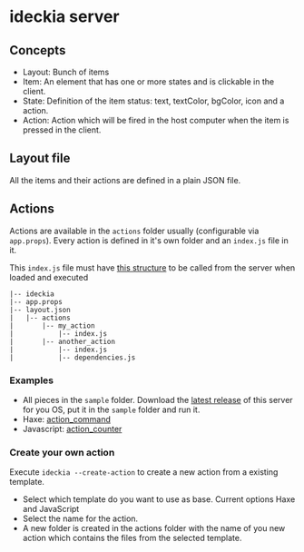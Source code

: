 # ideckia server

## Concepts

* Layout: Bunch of items
* Item: An element that has one or more states and is clickable in the client.
* State: Definition of the item status: text, textColor, bgColor, icon and a action.
* Action: Action which will be fired in the host computer when the item is pressed in the client.

## Layout file

All the items and their actions are defined in a plain JSON file.

## Actions

Actions are available in the `actions` folder usually (configurable via `app.props`). Every action is defined in it's own folder and an `index.js` file in it.

This `index.js` file must have [this structure](https://github.com/ideckia/ideckia_api#action-structure) to be called from the server when loaded and executed

```
|-- ideckia
|-- app.props
|-- layout.json
|   |-- actions
|       |-- my_action
|           |-- index.js
|       |-- another_action
|           |-- index.js
|           |-- dependencies.js
```

### Examples

* All pieces in the `sample` folder. Download the [latest release](https://github.com/ideckia/ideckia_server/releases/) of this server for you OS, put it in the `sample` folder and run it.
* Haxe: [action_command](https://github.com/ideckia/action_command)
* Javascript: [action_counter](https://github.com/ideckia/action_counter)

### Create your own action

Execute `ideckia --create-action` to create a new action from a existing template.
  * Select which template do you want to use as base. Current options Haxe and JavaScript
  * Select the name for the action.
  * A new folder is created in the actions folder with the name of you new action which contains the files from the selected template.